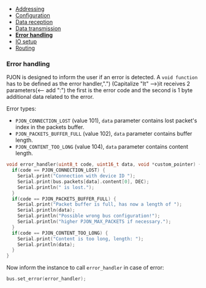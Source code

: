 - [Addressing](/documentation/addressing.md)
- [Configuration](/documentation/configuration.md)
- [Data reception](/documentation/data-reception.md)
- [Data transmission](/documentation/data-transmission.md)
- **[Error handling](/documentation/error-handling.md)**
- [IO setup](/documentation/io-setup.md)
- [Routing](/documentation/routing.md)

### Error handling
PJON is designed to inform the user if an error is detected. A `void function` has to be defined as the error handler,".") (Capitalize "It" -->)it receives 2 parameters(<-- add ":") the first is the error code and the second is 1 byte additional data related to the error.

Error types:
- `PJON_CONNECTION_LOST` (value 101), `data` parameter contains lost packet's index in the packets buffer.
- `PJON_PACKETS_BUFFER_FULL` (value 102), `data` parameter contains buffer length.
- `PJON_CONTENT_TOO_LONG` (value 104), `data` parameter contains content length.

```cpp
void error_handler(uint8_t code, uint16_t data, void *custom_pointer) {
  if(code == PJON_CONNECTION_LOST) {
    Serial.print("Connection with device ID ");
    Serial.print(bus.packets[data].content[0], DEC);
    Serial.println(" is lost.");
  }
  if(code == PJON_PACKETS_BUFFER_FULL) {
    Serial.print("Packet buffer is full, has now a length of ");
    Serial.println(data);
    Serial.println("Possible wrong bus configuration!");
    Serial.println("higher PJON_MAX_PACKETS if necessary.");
  }
  if(code == PJON_CONTENT_TOO_LONG) {
    Serial.print("Content is too long, length: ");
    Serial.println(data);
  }
}
```

Now inform the instance to call `error_handler` in case of error:
```cpp
bus.set_error(error_handler);
```
